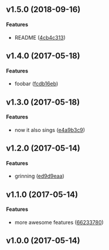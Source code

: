 <a name="v1.5.0"></a>
## v1.5.0 (2018-09-16)


#### Features

*   README ([4cb4c313](4cb4c313))



<a name="v1.4.0"></a>
## v1.4.0 (2017-05-18)


#### Features

*   foobar ([fcdb16eb](fcdb16eb))



<a name="v1.3.0"></a>
## v1.3.0 (2017-05-18)


#### Features

*   now it also sings ([e4a9b3c9](e4a9b3c9))



<a name="v1.2.0"></a>
## v1.2.0 (2017-05-14)


#### Features

*   grinning ([ed9d9eaa](ed9d9eaa))



<a name="v1.1.0"></a>
## v1.1.0 (2017-05-14)


#### Features

*   more awesome features ([66233780](66233780))



<a name="v1.0.0"></a>
## v1.0.0 (2017-05-14)





